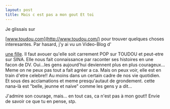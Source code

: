 ```yaml
---
layout: post
title: Mais c est pas a mon gout Et toi
---
```


Je glissais sur 

[www.toudou.com](http://www.toudou.com/) pour trouver quelques choses interesantes. Par hasard, j'y ai vu un Video-Blog d'

[une fille](http://www.tudou.com/programs/view/4ymTqvcYEv0/). Il faut avouer qu'elle soit carrement POP sur TOUDOU et peut-etre sur SINA. Elle nous fait connaissance par raconter ses histoires en une facon de DV. Oui…les gens aujourd'hui deviennent plus en plus courageux…Meme on ne peux pas tout a fait agréer a ca. Mais on peux voir, elle est en train d'etre celebre!! Au moins dans un certain cadre de nos vie quotidien. Et sous des acclamations et meme presqu'autaut de grondement. cette nana-là est "belle, jeunne et naive" comme les gens y a dit…

J'admire son courage, mais… en tout cas, ca n'est pas à mon gout!! Envie de savoir ce que tu en pense, stp.
